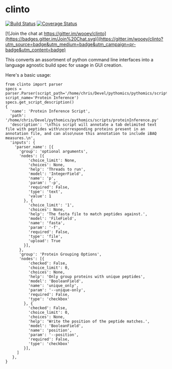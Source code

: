 # clinto
[![Build Status](https://travis-ci.org/wooey/clinto.svg)](https://travis-ci.org/wooey/clinto)
[![Coverage Status](https://coveralls.io/repos/wooey/clinto/badge.svg?branch=master&service=github)](https://coveralls.io/github/wooey/clinto?branch=master)

[![Join the chat at https://gitter.im/wooey/clinto](https://badges.gitter.im/Join%20Chat.svg)](https://gitter.im/wooey/clinto?utm_source=badge&utm_medium=badge&utm_campaign=pr-badge&utm_content=badge)

This converts an assortment of python command line interfaces into a language agnostic build spec for usage in GUI creation.

Here's a basic usage:
```
from clinto import parser
specs = parser.Parser(script_path='/home/chris/Devel/pythomics/pythomics/scripts/proteinInference.py', script_name='Protein Inference')
specs.get_script_description()
{
  'name': 'Protein Inference Script',
  'path': '/home/chris/Devel/pythomics/pythomics/scripts/proteinInference.py'
  'description': '\nThis script will annotate a tab delimited text file with peptides with\ncorresponding proteins present in an annotation file, and can also\nuse this annotation to include iBAQ measures.\n',
  'inputs': {
    'parser_name': [{
      'group': 'optional arguments',
      'nodes': [{
          'choice_limit': None,
          'choices': None,
          'help': 'Threads to run',
          'model': 'IntegerField',
          'name': 'p',
          'param': '-p',
          'required': False,
          'type': 'text',
          'value': 1
        }, {
          'choice_limit': '1',
          'choices': None,
          'help': 'The fasta file to match peptides against.',
          'model': 'FileField',
          'name': 'fasta',
          'param': '-f',
          'required': False,
          'type': 'file',
          'upload': True
        }],
      },
      'group': 'Protein Grouping Options',
      'nodes': [{
          'checked': False,
          'choice_limit': 0,
          'choices': None,
          'help': 'Only group proteins with unique peptides',
          'model': 'BooleanField',
          'name': 'unique_only',
          'param': '--unique-only',
          'required': False,
          'type': 'checkbox'
        }, {
          'checked': False,
          'choice_limit': 0,
          'choices': None,
          'help': 'Write the position of the peptide matches.',
          'model': 'BooleanField',
          'name': 'position',
          'param': '--position',
          'required': False,
          'type': 'checkbox'
        }],
     ]
   },
}
```
